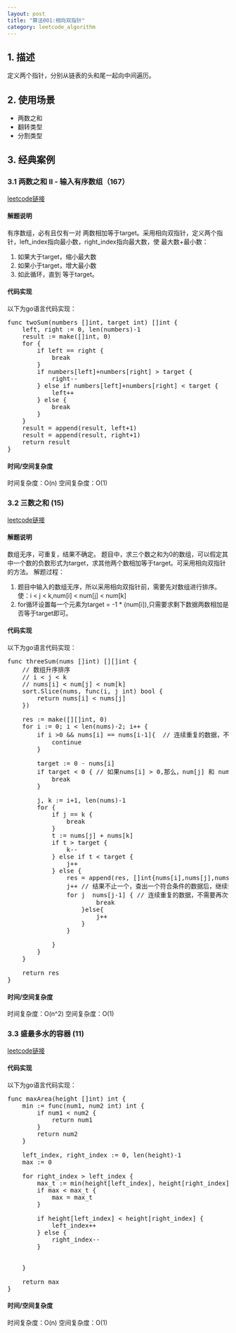```yaml
---
layout: post
title: "算法001:相向双指针"
category: leetcode_algorithm 
---
```


## 1. 描述
定义两个指针，分别从链表的头和尾一起向中间遍历。

## 2. 使用场景
- 两数之和
- 翻转类型
- 分割类型

## 3. 经典案例
### 3.1 两数之和 II - 输入有序数组（167）
[leetcode链接](https://leetcode.cn/problems/two-sum-ii-input-array-is-sorted/)

####  解题说明
有序数组，必有且仅有一对 两数相加等于target。采用相向双指针，定义两个指针，left_index指向最小数，right_index指向最大数，使 最大数+最小数：
1. 如果大于target，缩小最大数
2. 如果小于target，增大最小数
3. 如此循环，直到 等于target。

#### 代码实现
以下为go语言代码实现：
<pre>
func twoSum(numbers []int, target int) []int {
	left, right := 0, len(numbers)-1
	result := make([]int, 0)
	for {
		if left == right {
			break
		}
		if numbers[left]+numbers[right] > target {
			right--
		} else if numbers[left]+numbers[right] < target {
			left++
		} else {
			break
		}
	}
	result = append(result, left+1)
	result = append(result, right+1)
	return result
}
</pre>

#### 时间/空间复杂度
时间复杂度：O(n)
空间复杂度：O(1)

### 3.2 三数之和 (15)
[leetcode链接](https://leetcode.cn/problems/3sum/)

#### 解题说明
数组无序，可重复，结果不确定。
题目中，求三个数之和为0的数组，可以假定其中一个数的负数形式为target，求其他两个数相加等于target。可采用相向双指针的方法。
解题过程：
1. 题目中输入的数组无序，所以采用相向双指针前，需要先对数组进行排序。使：i < j < k,num[i] < num[j] < num[k]
2. for循环设置每一个元素为target = -1 * (num[i]),只需要求剩下数据两数相加是否等于target即可。

#### 代码实现
以下为go语言代码实现：
<pre>
func threeSum(nums []int) [][]int {
	// 数组升序排序
	// i < j < k
	// nums[i] < num[j] < num[k]
	sort.Slice(nums, func(i, j int) bool {
		return nums[i] < nums[j]
	})

	res := make([][]int, 0)
	for i := 0; i < len(nums)-2; i++ {
        if i >0 && nums[i] == nums[i-1]{  // 连续重复的数据，不需要再次计算
            continue 
        }

		target := 0 - nums[i]
        if target < 0 { // 如果nums[i] > 0,那么，num[j] 和 nums[k] 一定也大于0，后续未计算到的数据也都是大于0的，所以直接break
            break
        }

        j, k := i+1, len(nums)-1
		for {
			if j == k {
				break
			}
			t := nums[j] + nums[k]
			if t > target {
				k--
			} else if t < target {
				j++
			} else {
				res = append(res, []int{nums[i],nums[j],nums[k]})
                j++ // 结果不止一个，查出一个符合条件的数据后，继续查找下一个符合条件的数组
                for j <k {
                    if nums[j] > nums[j-1] { // 连续重复的数据，不需要再次计算
                        break
                    }else{
                        j++
                    }
                }
                
			}
		}
	}

	return res
}
</pre>

#### 时间/空间复杂度
时间复杂度：O(n^2)
空间复杂度：O(1)

### 3.3 盛最多水的容器 (11)
[leetcode链接](https://leetcode.cn/problems/container-with-most-water/description/)

#### 代码实现
以下为go语言代码实现：
<pre>
func maxArea(height []int) int {
	min := func(num1, num2 int) int {
		if num1 < num2 {
			return num1
		}
		return num2
	}

	left_index, right_index := 0, len(height)-1
	max := 0
    
	for right_index > left_index {
		max_t := min(height[left_index], height[right_index]) * (right_index - left_index)
		if max < max_t {
			max = max_t
		}

		if height[left_index] < height[right_index] {
			left_index++
		} else {
			right_index--
		}


	}

	return max
}
</pre>

#### 时间/空间复杂度
时间复杂度：O(n)
空间复杂度：O(1)